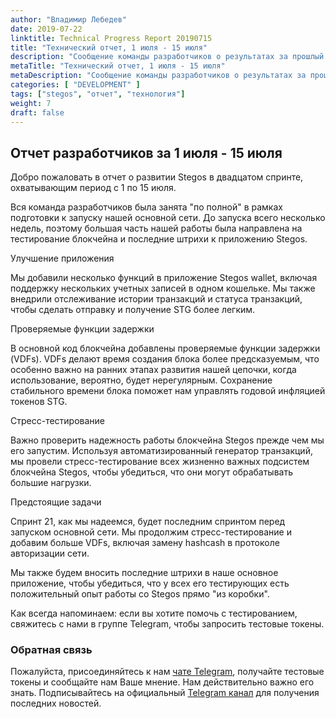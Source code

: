 ```yaml
---
author: "Владимир Лебедев"
date: 2019-07-22
linktitle: Technical Progress Report 20190715
title: "Технический отчет, 1 июля - 15 июля"
description: "Сообщение команды разработчиков о результатах за прошлый спринт и о запланированных действиях на следующий."
metaTitle: "Технический отчет, 1 июля - 15 июля"
metaDescription: "Сообщение команды разработчиков о результатах за прошлый спринт и о запланированных действиях на следующий."
categories: [ "DEVELOPMENT" ]
tags: ["stegos", "отчет", "технология"]
weight: 7
draft: false
---
```


## Отчет разработчиков за 1 июля - 15 июля
Добро пожаловать в отчет о развитии Stegos в двадцатом спринте, охватывающим период с 1 по 15 июля.

Вся команда разработчиков была занята "по полной" в рамках подготовки к запуску нашей основной сети. До запуска всего несколько недель, поэтому большая часть нашей работы была направлена на тестирование блокчейна и последние штрихи к приложению Stegos.

Улучшение приложения

Мы добавили несколько функций в приложение Stegos wallet, включая поддержку нескольких учетных записей в одном кошельке. Мы также внедрили отслеживание истории транзакций и статуса транзакций, чтобы сделать отправку и получение STG более легким.

Проверяемые функции задержки

В основной код блокчейна добавлены проверяемые функции задержки (VDFs). VDFs делают время создания блока более предсказуемым, что особенно важно на ранних этапах развития нашей цепочки, когда использование, вероятно, будет нерегулярным. Сохранение стабильного времени блока поможет нам управлять годовой инфляцией токенов STG.

Стресс-тестирование

Важно проверить надежность работы блокчейна Stegos прежде чем мы его запустим. Используя автоматизированный генератор транзакций, мы провели стресс-тестирование всех жизненно важных подсистем блокчейна Stegos, чтобы убедиться, что они могут обрабатывать большие нагрузки.

Предстоящие задачи

Спринт 21, как мы надеемся, будет последним спринтом перед запуском основной сети. Мы продолжим стресс-тестирование и добавим больше VDFs, включая замену hashcash в протоколе авторизации сети.

Мы также будем вносить последние штрихи в наше основное приложение, чтобы убедиться, что у всех его тестирующих есть положительный опыт работы со Stegos прямо "из коробки".

Как всегда напоминаем: если вы хотите помочь с тестированием, свяжитесь с нами в группе Telegram, чтобы запросить тестовые токены.


### Обратная связь

Пожалуйста, присоединяйтесь к нам [чате Telegram](https://stg.to/tgcru), получайте тестовые токены и сообщайте нам Ваше мнение. Нам действительно важно его знать.
Подписывайтесь на официальный [Telegram канал](https://stg.to/tgnru) для получения последних новостей.
